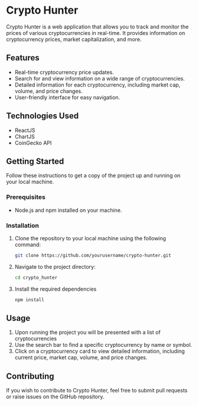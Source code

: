 # Crypto Hunter

Crypto Hunter is a web application that allows you to track and monitor the prices of various cryptocurrencies in real-time. It provides information on cryptocurrency prices, market capitalization, and more.


## Features

- Real-time cryptocurrency price updates.
- Search for and view information on a wide range of cryptocurrencies.
- Detailed information for each cryptocurrency, including market cap, volume, and price changes.
- User-friendly interface for easy navigation.

## Technologies Used

- ReactJS
- ChartJS
- CoinGecko API

## Getting Started

Follow these instructions to get a copy of the project up and running on your local machine.

### Prerequisites

- Node.js and npm installed on your machine.

### Installation

1. Clone the repository to your local machine using the following command:

   ```bash
   git clone https://github.com/yourusername/crypto-hunter.git
   ```
2. Navigate to the project directory:
   ```bash
   cd crypto_hunter
   ```
3. Install the required dependencies 
   ```bash 
   npm install
   ```
## Usage
1. Upon running the project you will be presented with a list of cryptocurrencies
2. Use the search bar to find a specific cryptocurrency by name or symbol.
3. Click on a cryptocurrency card to view detailed information, including current price, market cap, volume, and price changes.

## Contributing

If you wish to contribute to Crypto Hunter, feel free to submit pull requests or raise issues on the GitHub repository.
